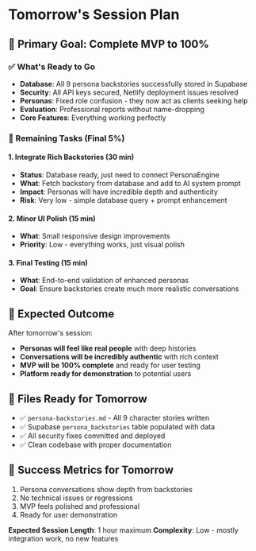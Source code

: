 # Tomorrow's Session Plan

## 🎯 Primary Goal: Complete MVP to 100%

### ✅ What's Ready to Go
- **Database**: All 9 persona backstories successfully stored in Supabase
- **Security**: All API keys secured, Netlify deployment issues resolved  
- **Personas**: Fixed role confusion - they now act as clients seeking help
- **Evaluation**: Professional reports without name-dropping
- **Core Features**: Everything working perfectly

### 🔧 Remaining Tasks (Final 5%)

#### 1. Integrate Rich Backstories (30 min)
- **Status**: Database ready, just need to connect PersonaEngine
- **What**: Fetch backstory from database and add to AI system prompt
- **Impact**: Personas will have incredible depth and authenticity
- **Risk**: Very low - simple database query + prompt enhancement

#### 2. Minor UI Polish (15 min)
- **What**: Small responsive design improvements
- **Priority**: Low - everything works, just visual polish

#### 3. Final Testing (15 min)
- **What**: End-to-end validation of enhanced personas
- **Goal**: Ensure backstories create much more realistic conversations

## 🚀 Expected Outcome
After tomorrow's session:
- **Personas will feel like real people** with deep histories
- **Conversations will be incredibly authentic** with rich context
- **MVP will be 100% complete** and ready for user testing
- **Platform ready for demonstration** to potential users

## 📁 Files Ready for Tomorrow
- ✅ `persona-backstories.md` - All 9 character stories written
- ✅ Supabase `persona_backstories` table populated with data  
- ✅ All security fixes committed and deployed
- ✅ Clean codebase with proper documentation

## 🎯 Success Metrics for Tomorrow
1. Persona conversations show depth from backstories
2. No technical issues or regressions
3. MVP feels polished and professional
4. Ready for user demonstration

**Expected Session Length**: 1 hour maximum
**Complexity**: Low - mostly integration work, no new features